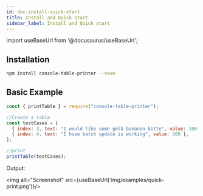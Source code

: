 ```yaml
---
id: doc-install-quick-start
title: Install and Quick start
sidebar_label: Install and Quick start
---
```


import useBaseUrl from '@docusaurus/useBaseUrl';

## Installation

```bash npm2yarn
npm install console-table-printer --save
```

## Basic Example

```javascript
const { printTable } = require("console-table-printer");

//Create a table
const testCases = [
  { index: 3, text: "I would like some gelb bananen bitte", value: 100 },
  { index: 4, text: "I hope batch update is working", value: 300 },
];

//print
printTable(testCases);
```

Output:

<img alt="Screenshot" src={useBaseUrl('img/examples/quick-print.png')}/>
